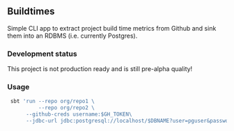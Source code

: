 ## Buildtimes

Simple CLI app to extract project build time metrics from Github and sink them into 
an RDBMS (i.e. currently Postgres).

### Development status

This project is not production ready and is still pre-alpha quality!

### Usage

```bash
 sbt 'run --repo org/repo1 \
          --repo org/repo2 \
	  --github-creds username:$GH_TOKEN\
	  --jdbc-url jdbc:postgresql://localhost/$DBNAME?user=pguser&password=$PGPASSWORD'
```
